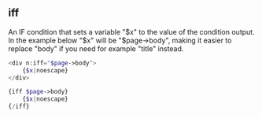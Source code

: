 ## iff

An IF condition that sets a variable "$x" to the value of the condition output. In the example below "$x" will be "$page->body", making it easier to replace "body" if you need for example "title" instead.

```php
<div n:iff="$page->body">
    {$x|noescape}
</div>
```

```php
{iff $page->body}
    {$x|noescape}
{/iff}
```